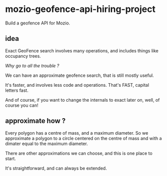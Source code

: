 # mozio-geofence-api-hiring-project

Build a geofence API for Mozio.

## idea

Exact GeoFence search involves many operations, and includes things like occupancy trees. 

*Why go to all the trouble ?*

We can have an approximate geofence search, that is still mostly useful.

It's faster, and involves less code and operations. That's FAST, capital letters fast.

And of course, if you want to change the internals to exact later on, well, of course you can!

## approximate how ?

Every polygon has a centre of mass, and a maximum diameter. So we approximate a polygon to a circle centered on the centre of mass and with a dimater equal to the maximum diameter. 

There are other approximations we can choose, and this is one place to start. 

It's straightforward, and can always be extended.

